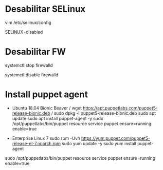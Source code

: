 # Desabilitar SELinux
vim /etc/selinux/config

SELINUX=disabled

# Desabilitar FW
systemctl stop firewalld

systemctl disable firewalld

# Install puppet agent
- Ubuntu 18.04 Bionic Beaver /
wget https://apt.puppetlabs.com/puppet5-release-bionic.deb /
sudo dpkg -i puppet5-release-bionic.deb 
sudo apt update 
sudo apt install puppet-agent -y 
sudo /opt/puppetlabs/bin/puppet resource service puppet ensure=running enable=true

- Enterprise Linux 7
sudo rpm -Uvh https://yum.puppet.com/puppet5-release-el-7.noarch.rpm
sudo yum update -y
sudo yum install puppet-agent

sudo /opt/puppetlabs/bin/puppet resource service puppet ensure=running enable=true
